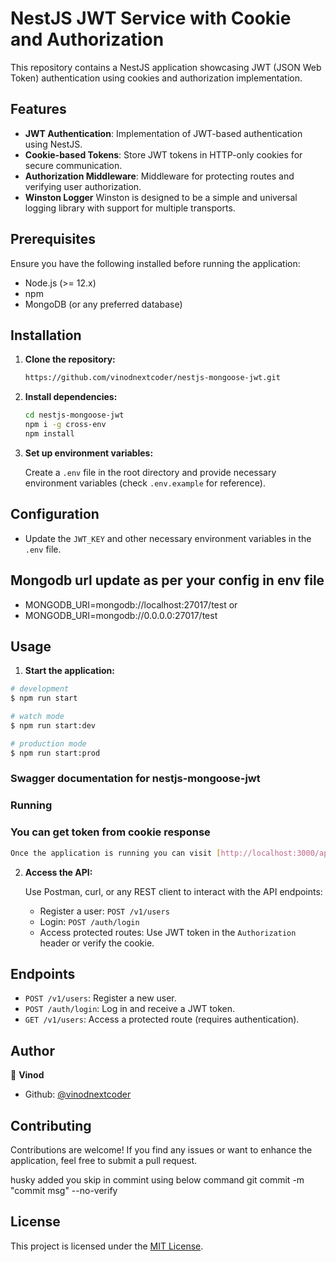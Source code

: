 
# NestJS JWT Service with Cookie and Authorization

This repository contains a NestJS application showcasing JWT (JSON Web Token) authentication using cookies and authorization implementation.

## Features

- **JWT Authentication**: Implementation of JWT-based authentication using NestJS.
- **Cookie-based Tokens**: Store JWT tokens in HTTP-only cookies for secure communication.
- **Authorization Middleware**: Middleware for protecting routes and verifying user authorization.
- **Winston Logger** Winston is designed to be a simple and universal logging library with support for multiple transports.

## Prerequisites

Ensure you have the following installed before running the application:

- Node.js (>= 12.x)
- npm
- MongoDB (or any preferred database)

## Installation

1. **Clone the repository:**

   ```bash
   https://github.com/vinodnextcoder/nestjs-mongoose-jwt.git
   ```

2. **Install dependencies:**

   ```bash
   cd nestjs-mongoose-jwt
   npm i -g cross-env
   npm install
   ```

3. **Set up environment variables:**

   Create a `.env` file in the root directory and provide necessary environment variables (check `.env.example` for reference).

## Configuration

- Update the `JWT_KEY` and other necessary environment variables in the `.env` file.

## Mongodb url update as per your config in env file

- MONGODB_URI=mongodb://localhost:27017/test
or
- MONGODB_URI=mongodb://0.0.0.0:27017/test

## Usage

1. **Start the application:**

```bash
# development
$ npm run start

# watch mode
$ npm run start:dev

# production mode
$ npm run start:prod
```

### Swagger documentation for nestjs-mongoose-jwt

### Running

### You can get token from cookie response

```bash
Once the application is running you can visit [http://localhost:3000/api](http://localhost:3000/api) to see the Swagger interface.
```

2. **Access the API:**

   Use Postman, curl, or any REST client to interact with the API endpoints:

   - Register a user: `POST /v1/users`
   - Login: `POST /auth/login`
   - Access protected routes: Use JWT token in the `Authorization` header or verify the cookie.

## Endpoints

- `POST /v1/users`: Register a new user.
- `POST /auth/login`: Log in and receive a JWT token.
- `GET /v1/users`: Access a protected route (requires authentication).

## Author

👤 **Vinod**

- Github: [@vinodnextcoder](https://github.com/vinodnextcoder)

## Contributing

Contributions are welcome! If you find any issues or want to enhance the application, feel free to submit a pull request.

husky added you skip in commint using below command
git commit -m "commit msg" --no-verify

## License

This project is licensed under the [MIT License](LICENSE).
